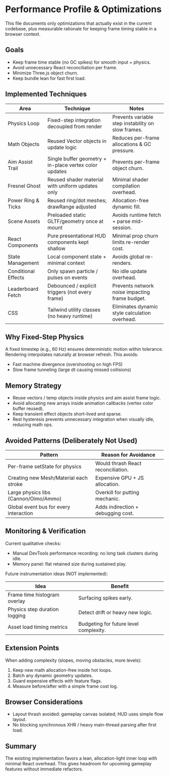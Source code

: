 # Performance Profile & Optimizations

This file documents only optimizations that actually exist in the current codebase, plus measurable rationale for keeping frame timing stable in a browser context.

## Goals

- Keep frame time stable (no GC spikes) for smooth input + physics.
- Avoid unnecessary React reconciliation per frame.
- Minimize Three.js object churn.
- Keep bundle lean for fast first load.

## Implemented Techniques

| Area | Technique | Notes |
|------|----------|-------|
| Physics Loop | Fixed-step integration decoupled from render | Prevents variable step instability on slow frames. |
| Math Objects | Reused Vector objects in update logic | Reduces per-frame allocations & GC pressure. |
| Aim Assist Trail | Single buffer geometry + in-place vertex color updates | Prevents per-frame object churn. |
| Fresnel Ghost | Reused shader material with uniform updates only | Minimal shader compilation overhead. |
| Power Ring & Ticks | Reused ring/dot meshes; drawRange adjusted | Allocation-free dynamic fill. |
| Scene Assets | Preloaded static GLTF/geometry once at mount | Avoids runtime fetch + parse mid-session. |
| React Components | Pure presentational HUD components kept shallow | Minimal prop churn limits re-render cost. |
| State Management | Local component state + minimal context | Avoids global re-renders. |
| Conditional Effects | Only spawn particle / pulses on events | No idle update overhead. |
| Leaderboard Fetch | Debounced / explicit triggers (not every frame) | Prevents network noise impacting frame budget. |
| CSS | Tailwind utility classes (no heavy runtime) | Eliminates dynamic style calculation overhead. |

## Why Fixed-Step Physics

A fixed timestep (e.g., 60 Hz) ensures deterministic motion within tolerance. Rendering interpolates naturally at browser refresh. This avoids:

- Fast machine divergence (overshooting on high FPS)
- Slow frame tunneling (large dt causing missed collisions)

## Memory Strategy

- Reuse vectors / temp objects inside physics and aim assist frame logic.
- Avoid allocating new arrays inside animation callbacks (vertex color buffer reused).
- Keep transient effect objects short-lived and sparse.
- Rest hysteresis prevents unnecessary integration when visually idle, reducing math ops.

## Avoided Patterns (Deliberately Not Used)

| Pattern | Reason for Avoidance |
|---------|----------------------|
| Per-frame setState for physics | Would thrash React reconciliation. |
| Creating new Mesh/Material each stroke | Expensive GPU + JS allocation. |
| Large physics libs (Cannon/Oimo/Ammo) | Overkill for putting mechanic. |
| Global event bus for every interaction | Adds indirection + debugging cost. |

## Monitoring & Verification

Current qualitative checks:

- Manual DevTools performance recording: no long task clusters during idle.
- Memory panel: flat retained size during sustained play.

Future instrumentation ideas (NOT implemented):

| Idea | Benefit |
|------|---------|
| Frame time histogram overlay | Surfacing spikes early. |
| Physics step duration logging | Detect drift or heavy new logic. |
| Asset load timing metrics | Budgeting for future level complexity. |

## Extension Points

When adding complexity (slopes, moving obstacles, more levels):

1. Keep new math allocation-free inside hot loops.
2. Batch any dynamic geometry updates.
3. Guard expensive effects with feature flags.
4. Measure before/after with a simple frame cost log.

## Browser Considerations

- Layout thrash avoided: gameplay canvas isolated; HUD uses simple flow layout.
- No blocking synchronous XHR / heavy main-thread parsing after first load.

## Summary

The existing implementation favors a lean, allocation-light inner loop with minimal React overhead. This gives headroom for upcoming gameplay features without immediate refactors.

